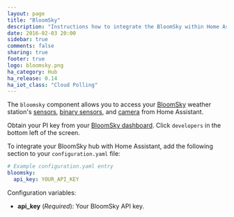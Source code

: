 ```yaml
---
layout: page
title: "BloomSky"
description: "Instructions how to integrate the BloomSky within Home Assistant."
date: 2016-02-03 20:00
sidebar: true
comments: false
sharing: true
footer: true
logo: bloomsky.png
ha_category: Hub
ha_release: 0.14
ha_iot_class: "Cloud Polling"
---
```



The `bloomsky` component allows you to access your [BloomSky](https://www.bloomsky.com/) weather station's [sensors](/components/sensor.bloomsky), [binary sensors](/components/binary_sensor.bloomsky), and [camera](/components/camera.bloomsky) from Home Assistant.

Obtain your PI key from your [BloomSky dashboard](https://dashboard.bloomsky.com). Click `developers` in the bottom left of the screen.

To integrate your BloomSky hub with Home Assistant, add the following section to your `configuration.yaml` file:

```yaml
# Example configuration.yaml entry
bloomsky:
  api_key: YOUR_API_KEY
```

Configuration variables:

- **api_key** (*Required*): Your BloomSky API key.
